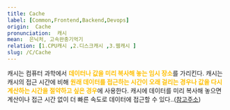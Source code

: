 ```yaml
---
title: Cache
label: [Common,Frontend,Backend,Devops]
origin:  Cache
pronunciation:  캐시
mean:  은닉처, 고속완충기억기
relation: [1.CPU캐시 ,2.디스크캐시 ,3.웹캐시 ]
slug: /C/Cache
---
```


<content>
<p>캐시는 컴퓨터 과학에서 <span style="color:#FFBF00; font-weight:bold;">데이터나 값을 미리 복사해 놓는 임시 장소</span>를 가리킨다. 캐시는 캐시의 접근 시간에 비해 <span style="color:#FFBF00; font-weight:bold;">원래 데이터를 접근하는 시간이 오래 걸리는 경우나 값을 다시 계산하는 시간을 절약하고 싶은 경우</span>에 사용한다. 캐시에 데이터를 미리 복사해 놓으면 계산이나 접근 시간 없이 더 빠른 속도로 데이터에 접근할 수 있다..(<a href="https://dl.acm.org/doi/10.1145/3195836.3195861">참고주소</a>)</p>
</content>
